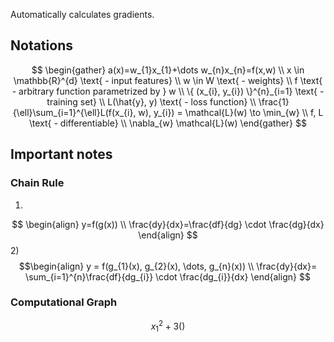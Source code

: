 Automatically calculates gradients.

## Notations
$$
\begin{gather}
a(x)=w_{1}x_{1}+\dots w_{n}x_{n}=f(x,w) \\
x \in \mathbb{R}^{d} \text{ - input features} \\
w \in W \text{ - weights} \\
f \text{ - arbitrary function parametrized by } w \\
\{ (x_{i}, y_{i}) \}^{n}_{i=1} \text{ - training set} \\
L(\hat{y}, y) \text{ - loss function} \\
\frac{1}{\ell}\sum_{i=1}^{\ell}L(f(x_{i}, w), y_{i}) = \mathcal{L}(w) \to \min_{w} \\
f, L \text{ - differentiable} \\
\nabla_{w} \mathcal{L}(w)
\end{gather}
$$
## Important notes
### Chain Rule
1)
$$
\begin{align}
y=f(g(x)) \\
\frac{dy}{dx}=\frac{df}{dg} \cdot \frac{dg}{dx}
\end{align}
$$
2) $$\begin{align}
y = f(g_{1}(x), g_{2}(x), \dots, g_{n}(x)) \\
\frac{dy}{dx}= \sum_{i=1}^{n}\frac{df}{dg_{i}} \cdot \frac{dg_{i}}{dx}
\end{align}
$$
### Computational Graph
$$
x_{1}^{2}+ 3()
$$
